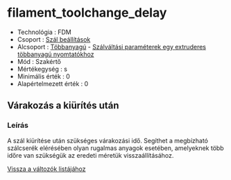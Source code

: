 # filament\_toolchange\_delay

* Technológia : FDM
* Csoport : [Szál beállítások](../filament_settings/filament_settings.md)
* Alcsoport : [Többanyagú](../filament_settings/filament_settings.md#multimatériaux) - [Szálváltási paraméterek egy extruderes többanyagú nyomtatókhoz](filament_toolchange_delay.md)
* Mód : Szakértő
* Mértékegység : s
* Minimális érték :  0
* Alapértelmezett érték : 0

## Várakozás a kiürítés után

### Leírás

A szál kiürítése után szükséges várakozási idő. Segíthet a megbízható szálcserék elérésében olyan rugalmas anyagok esetében, amelyeknek több időre van szükségük az eredeti méretük visszaállításához.

[Vissza a változók listájához](../../variable_list)

